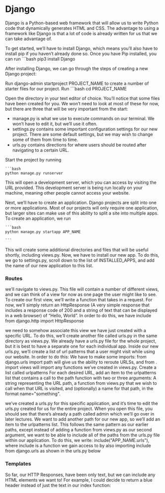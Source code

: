 # Django
Django is a Python-based web framework that will allow us to write Python code that dynamically generates HTML and CSS. The advantage to using a framework like Django is that a lot of code is already written for us that we can take advantage of.

To get started, we’ll have to install Django, which means you’ll also have to install pip if you haven’t already done so.
Once you have Pip installed, you can run
    ```bash
    pip3 install Django 


After installing Django, we can go through the steps of creating a new Django project:

Run django-admin startproject PROJECT_NAME to create a number of starter files for our project.
Run 
    ```bash
    cd PROJECT_NAME
 
Open the directory in your text editor of choice. You’ll notice that some files have been created for you. We won’t need to look at most of these for now, but there are three that will be very important from the start:
- manage.py is what we use to execute commands on our terminal. We won’t have to edit it, but we’ll use it often.
- settings.py contains some important configuration settings for our new project. There are some default settings, but we may wish to change some of them from time to time.
- urls.py contains directions for where users should be routed after navigating to a certain URL.

Start the project by running 

    ```bash
    python manage.py runserver

This will open a development server, which you can access by visiting the URL provided. This development server is being run locally on your machine, meaning other people cannot access your website.


Next, we’ll have to create an application. Django projects are split into one or more applications. Most of our projects will only require one application, but larger sites can make use of this ability to split a site into multiple apps. To create an application, we run 

    ```bash
    python manage.py startapp APP_NAME 

    ```
This will create some additional directories and files that will be useful shortly, including views.py.
Now, we have to install our new app. To do this, we go to settings.py, scroll down to the list of INSTALLED_APPS, and add the name of our new application to this list.

### Routes

we’ll navigate to views.py. This file will contain a number of different views, and we can think of a view for now as one page the user might like to see. To create our first view, we’ll write a function that takes in a request. For now, we’ll simply return an HttpResponse (A very simple response that includes a response code of 200 and a string of text that can be displayed in a web browser) of “Hello, World”. In order to do this, we have include from django.http import HttpResponse

we need to somehow associate this view we have just created with a specific URL. To do this, we’ll create another file called urls.py in the same directory as views.py. We already have a urls.py file for the whole project, but it is best to have a separate one for each individual app.
Inside our new urls.py, we’ll create a list of url patterns that a user might visit while using our website. In order to do this:
We have to make some imports: from django.urls import path will give us the ability to reroute URLSs, and from . import views will import any functions we’ve created in views.py.
Create a list called urlpatterns
For each desired URL, add an item to the urlpatterns list that contains a call to the path function with two or three arguments: A string representing the URL path, a function from views.py that we wish to call when that URL is visited, and (optionally) a name for that path, in the format name="something".


we’ve created a urls.py for this specific application, and it’s time to edit the urls.py created for us for the entire project. When you open this file, you should see that there’s already a path called admin which we’ll go over in later lectures. We want to add another path for our new app, so we’ll add an item to the urlpatterns list. This follows the same pattern as our earlier paths, except instead of adding a function from views.py as our second argument, we want to be able to include all of the paths from the urls.py file within our application. To do this, we write: include("APP_NAME.urls"), where include is a function we gain access to by also importing include from django.urls as shown in the urls.py below


### Templates

So far, our HTTP Responses, have been only text, but we can include any HTML elements we want to! For example, I could decide to return a blue header instead of just the text in our index function: